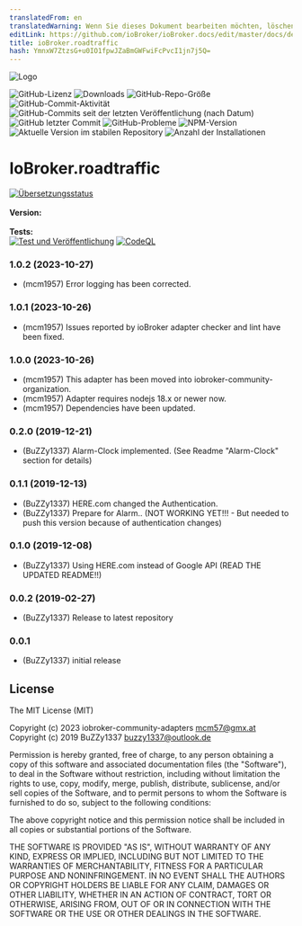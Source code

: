 ```yaml
---
translatedFrom: en
translatedWarning: Wenn Sie dieses Dokument bearbeiten möchten, löschen Sie bitte das Feld "translationsFrom". Andernfalls wird dieses Dokument automatisch erneut übersetzt
editLink: https://github.com/ioBroker/ioBroker.docs/edit/master/docs/de/adapterref/iobroker.roadtraffic/README.md
title: ioBroker.roadtraffic
hash: YmnxW7ZtzsG+u0IO1fpwJZaBmGWFwiFcPvcI1jn7j5Q=
---
```

![Logo](../../../en/adapterref/iobroker.roadtraffic/admin/roadtraffic.png)

![GitHub-Lizenz](https://img.shields.io/github/license/iobroker-community-adapters/ioBroker.roadtraffic)
![Downloads](https://img.shields.io/npm/dm/iobroker.roadtraffic.svg)
![GitHub-Repo-Größe](https://img.shields.io/github/repo-size/iobroker-community-adapters/ioBroker.roadtraffic)
![GitHub-Commit-Aktivität](https://img.shields.io/github/commit-activity/m/iobroker-community-adapters/ioBroker.roadtraffic)
![GitHub-Commits seit der letzten Veröffentlichung (nach Datum)](https://img.shields.io/github/commits-since/iobroker-community-adapters/ioBroker.roadtraffic/latest)
![GitHub letzter Commit](https://img.shields.io/github/last-commit/iobroker-community-adapters/ioBroker.roadtraffic)
![GitHub-Probleme](https://img.shields.io/github/issues/iobroker-community-adapters/ioBroker.roadtraffic)
![NPM-Version](http://img.shields.io/npm/v/iobroker.roadtraffic.svg)
![Aktuelle Version im stabilen Repository](https://iobroker.live/badges/roadtraffic-stable.svg)
![Anzahl der Installationen](https://iobroker.live/badges/roadtraffic-installed.svg)

# IoBroker.roadtraffic
[![Übersetzungsstatus](https://weblate.iobroker.net/widgets/adapters/-/roadtraffic/svg-badge.svg)](https://weblate.iobroker.net/engage/adapters/?utm_source=widget)</br> </br> **Version:** </br> </br> **Tests:** </br> [![Test und Veröffentlichung](https://github.com/iobroker-community-adapters/ioBroker.roadtraffic/actions/workflows/test-and-release.yml/badge.svg)](https://github.com/iobroker-community-adapters/ioBroker.roadtraffic/actions/workflows/test-and-release.yml) [![CodeQL](https://github.com/iobroker-community-adapters/ioBroker.roadtraffic/actions/workflows/codeql.yml/badge.svg)](https://github.com/iobroker-community-adapters/ioBroker.roadtraffic/actions/workflows/codeql.yml)

<!--

## Sentry **Dieser Adapter verwendet Sentry-Bibliotheken, um Ausnahmen und Codefehler automatisch an die Entwickler zu melden.** Weitere Details und Informationen zum Deaktivieren der Fehlerberichterstattung finden Sie unter [Sentry-Plugin-Dokumentation](https://github.com/ioBroker/plugin-sentry#plugin-sentry)! Sentry Reporting wird ab js-controller 3.0 verwendet.
->
## Über diesen Adapter
Dieser Adapter verwendet die HERE.com-API, um den Verkehr auf Ihren Routen zu überprüfen. Sie können mehrere Routen konfigurieren und der Adapter prüft die tatsächliche Verkehrssituation und zeigt Ihnen an, wie lange Ihre Fahrt dauern wird.
Der Adapter verfügt über einen Wecker – so können Sie dem Adapter mitteilen, wann Sie bei der Arbeit sein müssen – und der Adapter beginnt mit der Radiowiedergabe und macht eine Ansage auf Alexa (Alexa2-Adapter erforderlich) – oder Sie können Ihr eigenes Skript verwenden, um zu reagieren auf den Alarm des Adapters..

## Erste Schritte
So lass uns gehen:

1. Gehen Sie zu https://developer.here.com/sign-up?create=Freemium-Basic&keepState=true&step=account und erstellen Sie ein kostenloses HERE.com-Entwicklerkonto (Freemium).

![Hier1](../../../en/adapterref/iobroker.roadtraffic/img/Here1.png)

2. Stellen Sie sicher, dass Freemium ausgewählt ist, und füllen Sie das Formular auf der linken Seite aus. (Vorname, Nachname, E-Mail usw.)

![Hier2](../../../en/adapterref/iobroker.roadtraffic/img/Here2.png)

3. Klicken Sie auf „Für HERE-Konto registrieren ...“ und vergessen Sie nicht, das Kontrollkästchen (Akzeptieren Sie die Servicebedingungen usw.) anzukreuzen.

![Hier3](../../../en/adapterref/iobroker.roadtraffic/img/Here3.png)

4. Noch einmal: Stimmen Sie den Allgemeinen Geschäftsbedingungen zu und klicken Sie auf die Schaltfläche „Codierung starten“.

![Hier4](../../../en/adapterref/iobroker.roadtraffic/img/Here4.png)

5. Auf der nächsten Seite befinden Sie sich bereits auf Ihrem HERE.com-Dashboard. Suchen Sie nach dem REST-Bereich und klicken Sie auf „App generieren“.

![Hier5](../../../en/adapterref/iobroker.roadtraffic/img/Here5.png)

6. Klicken Sie auf „API-Schlüssel erstellen“ – Sie erhalten einen API-Schlüssel. Öffnen Sie die Instanzeinstellungen des Roadtraffic-Adapters in ioBroker und fügen Sie den API-Schlüssel in das Konfigurationsfeld ein.

![Hier6](../../../en/adapterref/iobroker.roadtraffic/img/Here6.png)

7. Klicken Sie in den Instanzeinstellungen auf das Plus-Symbol und erstellen Sie Ihre erste Route.

Nachdem Sie alle Informationen in den Konfigurationsdialog eingegeben haben, klicken Sie auf „Speichern und schließen“.
Der Adapter sollte jetzt neu starten und Sie können loslegen!

## Wecker
In den Instanzeinstellungen können Sie den Wecker aktivieren, indem Sie das Kontrollkästchen „Weckerfunktion aktivieren“ aktivieren.
Sie sollten den Alexa2-Adapter installiert und in den Alexa2-Instanzeinstellungen auf die Verwendung einer Push-Verbindung eingestellt haben.
Wählen Sie das Alexa-Gerät aus, das über den Adapter gesteuert werden soll, und geben Sie die TuneIn-Sender-ID ein, die abgespielt werden soll, wenn der Alarm ausgelöst wird.
Die Alarmlautstärke hat einen Bereich von 0-100.
Mit der Speak-Zeichenfolge können Sie die Ansage von Alexa steuern.
Standard ist: Guten Morgen %name. Bei aktueller Verkehrslage benötigst du %dur zur Arbeit.

15 Sekunden nachdem Alexa begonnen hat, die angegebene TuneIn-Station abzuspielen, wird die Zeichenfolge angesagt.
Wenn Sie beispielsweise eine Route mit dem Namen „Daniel“ haben und der Alarm ausgelöst wird, sagt Alexa: Guten Morgen Daniel. Bei aktueller Verkehrslage benötigen Sie 29 Minuten zur Arbeit.

Lassen Sie die Zeichenfolge „Sprechen“ leer, wenn Sie möchten, dass der Adapter nur mit der Wiedergabe der TuneIn Station beginnt und keine Ansage erhält.

Jede Route verfügt über 7 Alarmkanäle (Montag-Sonntag).
In jedem Kanal gibt es folgende Zustände:

* Ankunftszeit: Geben Sie die Uhrzeit ein, zu der Sie an Ihrem Ziel sein möchten (Beispiel: 07:30 ist halb sieben Uhr morgens).
* Badezeit: Geben Sie die Zeit ein, die zur Reisedauer hinzugefügt werden soll. (Beispiel: 45 ist 45 Minuten. Nehmen wir an, Sie haben die Ankunftszeit auf 10:00 Uhr, die Badezeit auf 30 Minuten und die aktuelle Reisedauer auf 1 Stunde eingestellt. Dann wird der Adapter um 08:30 Uhr (Ankunftszeit – Badezeit – Reisedauer) ausgelöst.
* aktiviert: Auf „true“ setzen, wenn Sie den Alarm für diesen Tag aktivieren möchten
* ausgelöst: Der Adapter setzt diesen Status auf „True“, wenn der Alarm ausgelöst wird. (Sie können es beispielsweise mit eigenen Skripten verwenden.) Der ausgelöste Status wird um 00:00 Uhr des entsprechenden Tages auf „false“ zurückgesetzt. (Der Samstag-Trigger wird am Samstag um 00:00 Uhr auf „false“ gesetzt).

## Changelog
<!--
    Placeholder for the next version (at the beginning of the line):
    ### **WORK IN PROGRESS**
-->
### 1.0.2 (2023-10-27)
* (mcm1957) Error logging has been corrected.

### 1.0.1 (2023-10-26)
* (mcm1957) Issues reported by ioBroker adapter checker and lint have been fixed.

### 1.0.0 (2023-10-26)
* (mcm1957) This adapter has been moved into iobroker-community-organization.
* (mcm1957) Adapter requires nodejs 18.x or newer now.
* (mcm1957) Dependencies have been updated.

### 0.2.0 (2019-12-21)
* (BuZZy1337) Alarm-Clock implemented. (See Readme "Alarm-Clock" section for details)

### 0.1.1 (2019-12-13)
* (BuZZy1337) HERE.com changed the Authentication.
* (BuZZy1337) Prepare for Alarm.. (NOT WORKING YET!!! - But needed to push this version because of authentication changes)

### 0.1.0 (2019-12-08)
* (BuZZy1337) Using HERE.com instead of Google API (READ THE UPDATED README!!)

### 0.0.2 (2019-02-27)
* (BuZZy1337) Release to latest repository

### 0.0.1
* (BuZZy1337) initial release

## License
The MIT License (MIT)

Copyright (c) 2023 iobroker-community-adapters <mcm57@gmx.at>
Copyright (c) 2019 BuZZy1337 <buzzy1337@outlook.de>

Permission is hereby granted, free of charge, to any person obtaining a copy
of this software and associated documentation files (the "Software"), to deal
in the Software without restriction, including without limitation the rights
to use, copy, modify, merge, publish, distribute, sublicense, and/or sell
copies of the Software, and to permit persons to whom the Software is
furnished to do so, subject to the following conditions:

The above copyright notice and this permission notice shall be included in
all copies or substantial portions of the Software.

THE SOFTWARE IS PROVIDED "AS IS", WITHOUT WARRANTY OF ANY KIND, EXPRESS OR
IMPLIED, INCLUDING BUT NOT LIMITED TO THE WARRANTIES OF MERCHANTABILITY,
FITNESS FOR A PARTICULAR PURPOSE AND NONINFRINGEMENT. IN NO EVENT SHALL THE
AUTHORS OR COPYRIGHT HOLDERS BE LIABLE FOR ANY CLAIM, DAMAGES OR OTHER
LIABILITY, WHETHER IN AN ACTION OF CONTRACT, TORT OR OTHERWISE, ARISING FROM,
OUT OF OR IN CONNECTION WITH THE SOFTWARE OR THE USE OR OTHER DEALINGS IN
THE SOFTWARE.